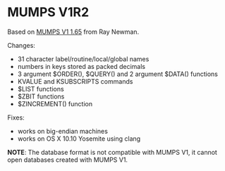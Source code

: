 MUMPS V1R2
==========

Based on [MUMPS V1 1.65](http://sf.net/projects/mumps) from Ray Newman.

Changes:

  * 31 character label/routine/local/global names
  * numbers in keys stored as packed decimals
  * 3 argument $ORDER(), $QUERY() and 2 argument $DATA() functions
  * KVALUE and KSUBSCRIPTS commands
  * $LIST functions
  * $ZBIT functions
  * $ZINCREMENT() function

Fixes:

  * works on big-endian machines
  * works on OS X 10.10 Yosemite using clang

**NOTE**: The database format is not compatible with MUMPS V1, it 
cannot open databases created with MUMPS V1.
